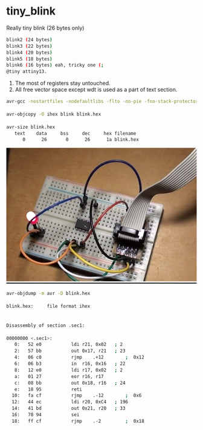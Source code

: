 # tiny_blink
Really tiny blink (26 bytes only) 
```sh
blink2 (24 bytes)
blink3 (22 bytes)
blink4 (20 bytes)
blink5 (18 bytes)
blink6 (16 bytes) eah, tricky one (;
@tiny attiny13.
```
1. The most of registers stay untouched.
2. All free vector space except wdt is used as a part of text section.

```sh
avr-gcc -nostartfiles -nodefaultlibs -flto -no-pie -fno-stack-protector -fno-pic -Wall -Os -mmcu=attiny13 -o blink blink.S

avr-objcopy -O ihex blink blink.hex

avr-size blink.hex
   text	   data	    bss	    dec	    hex	filename
      0	     26	      0	     26	     1a	blink.hex

```
![screenshot](blink.png)

```sh
avr-objdump -m avr -D blink.hex

blink.hex:     file format ihex


Disassembly of section .sec1:

00000000 <.sec1>:
   0:	52 e0       	ldi	r21, 0x02	; 2
   2:	57 bb       	out	0x17, r21	; 23
   4:	06 c0       	rjmp	.+12     	;  0x12
   6:	06 b3       	in	r16, 0x16	; 22
   8:	12 e0       	ldi	r17, 0x02	; 2
   a:	01 27       	eor	r16, r17
   c:	08 bb       	out	0x18, r16	; 24
   e:	18 95       	reti
  10:	fa cf       	rjmp	.-12     	;  0x6
  12:	44 ec       	ldi	r20, 0xC4	; 196
  14:	41 bd       	out	0x21, r20	; 33
  16:	78 94       	sei
  18:	ff cf       	rjmp	.-2      	;  0x18

```
